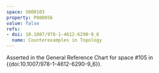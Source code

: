 ```yaml
---
space: S000103
property: P000056
value: false
refs:
- doi: 10.1007/978-1-4612-6290-9_6
  name: Counterexamples in Topology
---
```


Asserted in the General Reference Chart for space #105 in
{{doi:10.1007/978-1-4612-6290-9_6}}.
